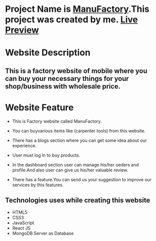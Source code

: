 # Project Name is [ManuFactory](https://manu-factory.web.app/).This project was created by me. [Live Preview](https://manu-factory.web.app/)

# Website Description

## This is a factory website of mobile where you can buy your necessary things for your shop/business with wholesale price.

# Website Feature

* This is Factory website called ManuFactory.

* You can buyvarious items like (carpenter tools) from this website.

* There has a blogs section where you can get some idea about our experience.

* User must log in to buy products.

* In the dashboard section user can manage his/her oeders and profile.And also user can give us his/her valuable review. 

* There has a feature.You can send us your suggestion to improve our services by this features.

## Technologies uses while creating this website

* HTML5
* CSS3
* JavaScript
* React JS 
* MongoDB Server as Database

